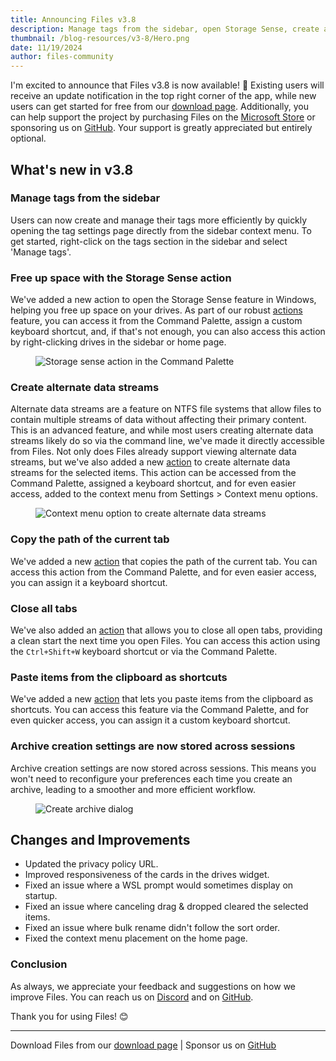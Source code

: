 ```yaml
---
title: Announcing Files v3.8
description: Manage tags from the sidebar, open Storage Sense, create alternate data streams, paste as shortcuts, and remember archive settings across sessions..
thumbnail: /blog-resources/v3-8/Hero.png
date: 11/19/2024
author: files-community
---
```


I'm excited to announce that Files v3.8 is now available! 🎉 Existing users will receive an update notification in the top right corner of the app, while new users can get started for free from our [download page](/download/). Additionally, you can help support the project by purchasing Files on the [Microsoft Store](ms-windows-store://pdp/?ProductId=9nghp3dx8hdx&cid=FilesWebsite) or sponsoring us on [GitHub](https://github.com/sponsors/yaira2). Your support is greatly appreciated but entirely optional.

## What's new in v3.8

### Manage tags from the sidebar

Users can now create and manage their tags more efficiently by quickly opening the tag settings page directly from the sidebar context menu. To get started, right-click on the tags section in the sidebar and select 'Manage tags'.

### Free up space with the Storage Sense action

We've added a new action to open the Storage Sense feature in Windows, helping you free up space on your drives. As part of our robust [actions](/docs/customize-settings/actions/) feature, you can access it from the Command Palette, assign a custom keyboard shortcut, and, if that's not enough, you can also access this action by right-clicking drives in the sidebar or home page.

<figure>
    <img src="/blog-resources/v3-8/StorageSense.png" alt="Storage sense action in the Command Palette" />
</figure>

### Create alternate data streams

Alternate data streams are a feature on NTFS file systems that allow files to contain multiple streams of data without affecting their primary content. This is an advanced feature, and while most users creating alternate data streams likely do so via the command line, we've made it directly accessible from Files. Not only does Files already support viewing alternate data streams, but we've also added a new [action](/docs/customize-settings/actions/) to create alternate data streams for the selected items. This action can be accessed from the Command Palette, assigned a keyboard shortcut, and for even easier access, added to the context menu from Settings > Context menu options.

<figure>
    <img src="/blog-resources/v3-8/DataStreams.png" alt="Context menu option to create alternate data streams" />
</figure>

### Copy the path of the current tab

We've added a new [action](/docs/customize-settings/actions/) that copies the path of the current tab. You can access this action from the Command Palette, and for even easier access, you can assign it a keyboard shortcut.

### Close all tabs

We've also added an [action](/docs/customize-settings/actions/) that allows you to close all open tabs, providing a clean start the next time you open Files. You can access this action using the `Ctrl+Shift+W` keyboard shortcut or via the Command Palette.

### Paste items from the clipboard as shortcuts

We've added a new [action](/docs/customize-settings/actions/) that lets you paste items from the clipboard as shortcuts. You can access this feature via the Command Palette, and for even quicker access, you can assign it a custom keyboard shortcut.

### Archive creation settings are now stored across sessions

Archive creation settings are now stored across sessions. This means you won't need to reconfigure your preferences each time you create an archive, leading to a smoother and more efficient workflow.

<figure>
    <img src="/blog-resources/v3-8/ArchiveSettings.png" alt="Create archive dialog" />
</figure>

## Changes and Improvements

- Updated the privacy policy URL.
- Improved responsiveness of the cards in the drives widget.
- Fixed an issue where a WSL prompt would sometimes display on startup.
- Fixed an issue where canceling drag & dropped cleared the selected items.
- Fixed an issue where bulk rename didn't follow the sort order.
- Fixed the context menu placement on the home page.

### Conclusion

As always, we appreciate your feedback and suggestions on how we improve Files. You can reach us on [Discord](https://discord.gg/files) and on [GitHub](https://github.com/files-community/Files/).

Thank you for using Files! 😊

---

Download Files from our [download page](/download/) | Sponsor us on [GitHub](https://github.com/sponsors/yaira2/)